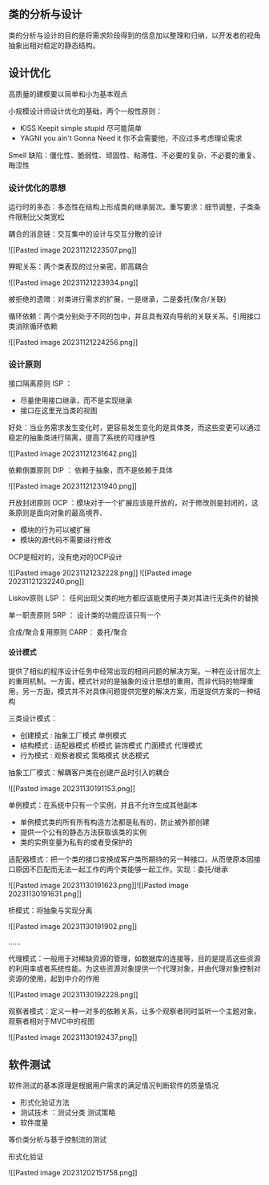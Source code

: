 
## 类的分析与设计

类的分析与设计的目的是将需求阶段得到的信息加以整理和归纳，以开发者的视角抽象出相对稳定的静态结构。





## 设计优化

高质量的建模要以简单和小为基本观点

小规模设计师设计优化的基础，两个一般性原则：
- KISS Keepit simple stupid 尽可能简单
- YAGNI you ain't Gonna Need it  你不会需要他，不应过多考虑理论需求

Smell 缺陷：僵化性、脆弱性、顽固性、粘滞性、不必要的复杂、不必要的重复、晦涩性

### 设计优化的思想

运行时的多态：多态性在结构上形成类的继承层次。重写要求：细节调整，子类条件限制比父类宽松

耦合的消息链：交互集中的设计与交互分散的设计

![[Pasted image 20231121223507.png]]


狎昵关系：两个类表现的过分亲密，即高耦合

![[Pasted image 20231121223934.png]]


被拒绝的遗赠：对类进行需求的扩展，一是继承，二是委托(聚合/关联)

循环依赖：两个类分别处于不同的包中，并且具有双向导航的关联关系。引用接口类消除循环依赖

![[Pasted image 20231121224256.png]]


### 设计原则

接口隔离原则 ISP ：
- 尽量使用接口继承，而不是实现继承
- 接口在这里充当类的视图

好处：当业务需求发生变化时，更容易发生变化的是具体类，而这些变更可以通过稳定的抽象类进行隔离，提高了系统的可维护性

![[Pasted image 20231121231642.png]]





依赖倒置原则 DIP ： 依赖于抽象，而不是依赖于具体

![[Pasted image 20231121231940.png]]

开放封闭原则 OCP ：模块对于一个扩展应该是开放的，对于修改则是封闭的，这条原则是面向对象的最高境界、
- 模块的行为可以被扩展
- 模块的源代码不需要进行修改

OCP是相对的，没有绝对的OCP设计

![[Pasted image 20231121232228.png]]
![[Pasted image 20231121232240.png]]


Liskov原则 LSP ： 任何出现父类的地方都应该能使用子类对其进行无条件的替换

单一职责原则 SRP ： 设计类的功能应该只有一个

合成/聚合复用原则 CARP： 委托/聚合

#### 设计模式

提供了相似的程序设计任务中经常出现的相同问题的解决方案。一种在设计层次上的重用机制。一方面，模式针对的是抽象的设计思想的重用，而非代码的物理重用，另一方面，模式并不对具体问题提供完整的解决方案，而是提供方案的一种结构

三类设计模式：
- 创建模式 : 抽象工厂模式 单例模式
- 结构模式 : 适配器模式 桥模式 装饰模式 门面模式 代理模式
- 行为模式 : 观察者模式 策略模式 状态模式 

抽象工厂模式：解耦客户类在创建产品时引入的耦合

![[Pasted image 20231130191153.png]]


单例模式：在系统中只有一个实例，并且不允许生成其他副本

- 单例模式类的所有所有构造方法都是私有的，防止被外部创建
- 提供一个公有的静态方法获取该类的实例
- 类的实例变量为私有的或者受保护的

适配器模式：把一个类的接口变换成客户类所期待的另一种接口，从而使原本因接口原因不匹配而无法一起工作的两个类能够一起工作。实现：委托/继承


![[Pasted image 20231130191623.png]]![[Pasted image 20231130191631.png]]

桥模式：将抽象与实现分离

![[Pasted image 20231130191902.png]]






......

代理模式：一般用于对稀缺资源的管理，如数据库的连接等，目的是提高这些资源的利用率或者系统性能。为这些资源对象提供一个代理对象，并由代理对象控制对资源的使用，起到中介的作用

![[Pasted image 20231130192228.png]]


观察者模式：定义一种一对多的依赖关系，让多个观察者同时监听一个主题对象，观察者相对于MVC中的视图

![[Pasted image 20231130192437.png]]





## 软件测试

软件测试的基本原理是根据用户需求的满足情况判断软件的质量情况


- 形式化验证方法
- 测试技术 ：测试分类 测试策略
- 软件度量

等价类分析与基于控制流的测试

形式化验证

![[Pasted image 20231202151758.png]]










